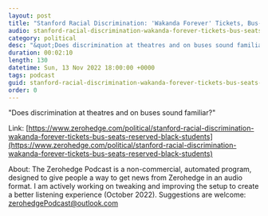 ```yaml
---
layout: post
title: "Stanford Racial Discrimination: 'Wakanda Forever' Tickets, Bus-Seats Reserved For Black Students"
audio: stanford-racial-discrimination-wakanda-forever-tickets-bus-seats-reserved-black-students-0
category: political
desc: "&quot;Does discrimination at theatres and on buses sound familiar?&quot;"
duration: 00:02:10
length: 130
datetime: Sun, 13 Nov 2022 18:00:00 +0000
tags: podcast
guid: stanford-racial-discrimination-wakanda-forever-tickets-bus-seats-reserved-black-students-0
order: 0
---
```

&quot;Does discrimination at theatres and on buses sound familiar?&quot;

Link: [https://www.zerohedge.com/political/stanford-racial-discrimination-wakanda-forever-tickets-bus-seats-reserved-black-students](https://www.zerohedge.com/political/stanford-racial-discrimination-wakanda-forever-tickets-bus-seats-reserved-black-students)

About: The Zerohedge Podcast is a non-commercial, automated program, designed to give people a way to get news from Zerohedge in an audio format.  I am actively working on tweaking and improving the setup to create a better listening experience (October 2022).  Suggestions are welcome: [zerohedgePodcast@outlook.com](mailto:zerohedgePodcast@outlook.com)